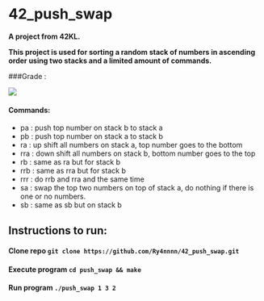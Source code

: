 # 42_push_swap

<b/> A project from 42KL. </b>

<strong/> This project is used for sorting a random stack of numbers in ascending order using two stacks and a limited amount of commands. </strong>

###Grade :

![](https://badge42.vercel.app/api/v2/cl31j44h0007809mep6of7oak/project/2655796)

#### Commands:  

- pa : push top number on stack b to stack a
- pb : push top number on stack a to stack b
- ra : up shift all numbers on stack a, top number goes to the bottom
- rra : down shift all numbers on stack b, bottom number goes to the top
- rb : same as ra but for stack b
- rrb : same as rra but for stack b
- rrr : do rrb and rra and the same time
- sa : swap the top two numbers on top of stack a, do nothing if there is one or no numbers.
- sb : same as sb but on stack b

## Instructions to run:
#### Clone repo       ``git clone https://github.com/Ry4nnnn/42_push_swap.git``
#### Execute program  ``cd push_swap && make``
#### Run program      ``./push_swap 1 3 2``
